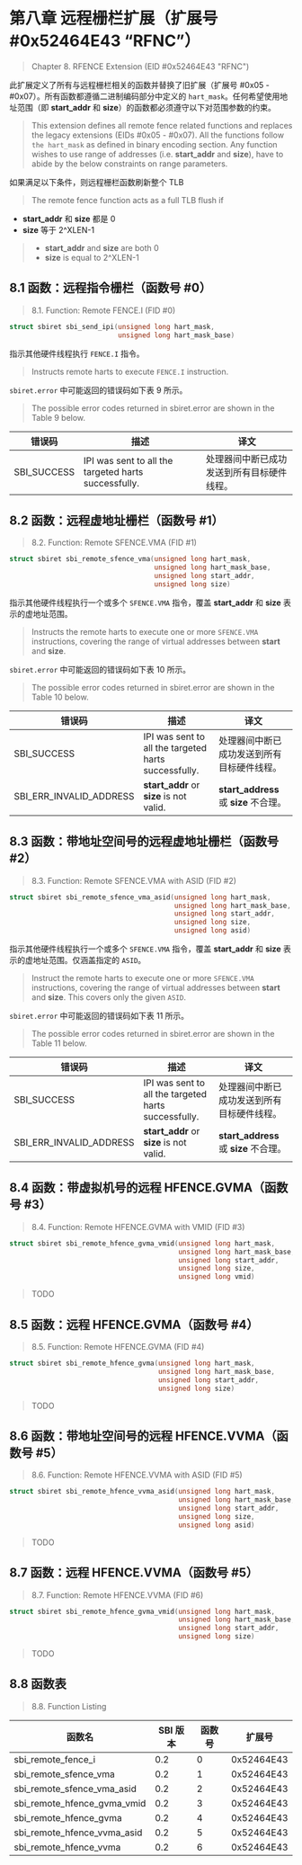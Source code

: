 ﻿# 第八章 远程栅栏扩展（扩展号 #0x52464E43 “RFNC”）

> Chapter 8. RFENCE Extension (EID #0x52464E43 "RFNC")

此扩展定义了所有与远程栅栏相关的函数并替换了旧扩展（扩展号 #0x05 - #0x07）。所有函数都遵循二进制编码部分中定义的 `hart_mask`。任何希望使用地址范围（即 **start_addr** 和 **size**）的函数都必须遵守以下对范围参数的约束。

> This extension defines all remote fence related functions and replaces the legacy extensions (EIDs #0x05 - #0x07). All the functions follow `the hart_mask` as defined in binary encoding section. Any function wishes to use range of addresses (i.e. **start_addr** and **size**), have to abide by the below constraints on range parameters.

如果满足以下条件，则远程栅栏函数刷新整个 TLB

> The remote fence function acts as a full TLB flush if

- **start_addr** 和 **size** 都是 0
- **size** 等于 2^XLEN-1

> - **start_addr** and **size** are both 0
> - **size** is equal to 2^XLEN-1

## 8.1 函数：远程指令栅栏（函数号 #0）

> 8.1. Function: Remote FENCE.I (FID #0)

```c
struct sbiret sbi_send_ipi(unsigned long hart_mask,
                           unsigned long hart_mask_base)
```

指示其他硬件线程执行 `FENCE.I` 指令。

> Instructs remote harts to execute `FENCE.I` instruction.

`sbiret.error` 中可能返回的错误码如下表 9 所示。

> The possible error codes returned in sbiret.error are shown in the Table 9 below.

| 错误码 | 描述 | 译文
| ----------- | ---------------------------------------------------- | -
| SBI_SUCCESS | IPI was sent to all the targeted harts successfully. | 处理器间中断已成功发送到所有目标硬件线程。

## 8.2 函数：远程虚地址栅栏（函数号 #1）

> 8.2. Function: Remote SFENCE.VMA (FID #1)

```c
struct sbiret sbi_remote_sfence_vma(unsigned long hart_mask,
                                    unsigned long hart_mask_base,
                                    unsigned long start_addr,
                                    unsigned long size)
```

指示其他硬件线程执行一个或多个 `SFENCE.VMA` 指令，覆盖 **start_addr** 和 **size** 表示的虚地址范围。

> Instructs the remote harts to execute one or more `SFENCE.VMA` instructions, covering the range of virtual addresses between **start** and **size**.

`sbiret.error` 中可能返回的错误码如下表 10 所示。

> The possible error codes returned in sbiret.error are shown in the Table 10 below.

| 错误码 | 描述 | 译文
| ----------- | ---------------------------------------------------- | -
| SBI_SUCCESS | IPI was sent to all the targeted harts successfully. | 处理器间中断已成功发送到所有目标硬件线程。
| SBI_ERR_INVALID_ADDRESS | **start_addr** or **size** is not valid. | **start_address** 或 **size** 不合理。

## 8.3 函数：带地址空间号的远程虚地址栅栏（函数号 #2）

> 8.3. Function: Remote SFENCE.VMA with ASID (FID #2)

```c
struct sbiret sbi_remote_sfence_vma_asid(unsigned long hart_mask,
                                         unsigned long hart_mask_base,
                                         unsigned long start_addr,
                                         unsigned long size,
                                         unsigned long asid)
```

指示其他硬件线程执行一个或多个 `SFENCE.VMA` 指令，覆盖 **start_addr** 和 **size** 表示的虚地址范围。仅涵盖指定的 `ASID`。

> Instruct the remote harts to execute one or more `SFENCE.VMA` instructions, covering the range of virtual addresses between **start** and **size**. This covers only the given `ASID`.

`sbiret.error` 中可能返回的错误码如下表 11 所示。

> The possible error codes returned in sbiret.error are shown in the Table 11 below.

| 错误码 | 描述 | 译文
| ----------- | ---------------------------------------------------- | -
| SBI_SUCCESS | IPI was sent to all the targeted harts successfully. | 处理器间中断已成功发送到所有目标硬件线程。
| SBI_ERR_INVALID_ADDRESS | **start_addr** or **size** is not valid. | **start_address** 或 **size** 不合理。

## 8.4 函数：带虚拟机号的远程 HFENCE.GVMA（函数号 #3）

> 8.4. Function: Remote HFENCE.GVMA with VMID (FID #3)

```c
struct sbiret sbi_remote_hfence_gvma_vmid(unsigned long hart_mask,
                                          unsigned long hart_mask_base,
                                          unsigned long start_addr,
                                          unsigned long size,
                                          unsigned long vmid)
```

> TODO

## 8.5 函数：远程 HFENCE.GVMA（函数号 #4）

> 8.5. Function: Remote HFENCE.GVMA (FID #4)

```c
struct sbiret sbi_remote_hfence_gvma(unsigned long hart_mask,
                                     unsigned long hart_mask_base,
                                     unsigned long start_addr,
                                     unsigned long size)
```

> TODO

## 8.6 函数：带地址空间号的远程 HFENCE.VVMA（函数号 #5）

> 8.6. Function: Remote HFENCE.VVMA with ASID (FID #5)

```c
struct sbiret sbi_remote_hfence_vvma_asid(unsigned long hart_mask,
                                          unsigned long hart_mask_base,
                                          unsigned long start_addr,
                                          unsigned long size,
                                          unsigned long asid)
```

> TODO

## 8.7 函数：远程 HFENCE.VVMA（函数号 #5）

> 8.7. Function: Remote HFENCE.VVMA (FID #6)

```c
struct sbiret sbi_remote_hfence_gvma_vmid(unsigned long hart_mask,
                                          unsigned long hart_mask_base,
                                          unsigned long start_addr,
                                          unsigned long size)
```

> TODO

## 8.8 函数表

> 8.8. Function Listing

| 函数名 | SBI 版本 | 函数号 | 扩展号
| --------------------------- | --- | - | -
| sbi_remote_fence_i          | 0.2 | 0 | 0x52464E43
| sbi_remote_sfence_vma       | 0.2 | 1 | 0x52464E43
| sbi_remote_sfence_vma_asid  | 0.2 | 2 | 0x52464E43
| sbi_remote_hfence_gvma_vmid | 0.2 | 3 | 0x52464E43
| sbi_remote_hfence_gvma      | 0.2 | 4 | 0x52464E43
| sbi_remote_hfence_vvma_asid | 0.2 | 5 | 0x52464E43
| sbi_remote_hfence_vvma      | 0.2 | 6 | 0x52464E43
